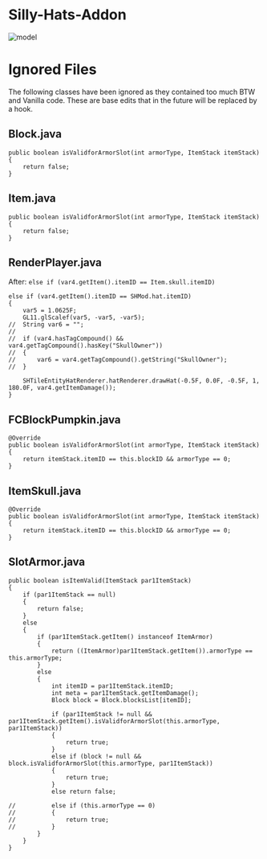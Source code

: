 # Silly-Hats-Addon

![model](https://user-images.githubusercontent.com/25046819/192658189-a4cdfa53-c119-4592-a4aa-11c81c9b281c.png)

# Ignored Files
The following classes have been ignored as they contained too much BTW and Vanilla code. These are base edits that in the future will be replaced by a hook.
## Block.java
```
public boolean isValidforArmorSlot(int armorType, ItemStack itemStack) {
	return false;
}
```
## Item.java
```
public boolean isValidforArmorSlot(int armorType, ItemStack itemStack) {
	return false;
}
```
## RenderPlayer.java
After:
```else if (var4.getItem().itemID == Item.skull.itemID)```
```
else if (var4.getItem().itemID == SHMod.hat.itemID)
{
	var5 = 1.0625F;
	GL11.glScalef(var5, -var5, -var5);
//	String var6 = "";
//	
//	if (var4.hasTagCompound() && var4.getTagCompound().hasKey("SkullOwner"))
//	{
//		var6 = var4.getTagCompound().getString("SkullOwner");
//	}
	
	SHTileEntityHatRenderer.hatRenderer.drawHat(-0.5F, 0.0F, -0.5F, 1, 180.0F, var4.getItemDamage());
}
```
## FCBlockPumpkin.java
```
@Override
public boolean isValidforArmorSlot(int armorType, ItemStack itemStack) {  	
   	return itemStack.itemID == this.blockID && armorType == 0;
}
```
## ItemSkull.java
```
@Override
public boolean isValidforArmorSlot(int armorType, ItemStack itemStack) {  	
   	return itemStack.itemID == this.blockID && armorType == 0;
}
```
## SlotArmor.java
```
public boolean isItemValid(ItemStack par1ItemStack)
{
	if (par1ItemStack == null)
	{
		return false;
	}
	else
	{
		if (par1ItemStack.getItem() instanceof ItemArmor)
		{
			return ((ItemArmor)par1ItemStack.getItem()).armorType == this.armorType;
		}
		else
		{
			int itemID = par1ItemStack.itemID;
			int meta = par1ItemStack.getItemDamage();
			Block block = Block.blocksList[itemID];
			
			if (par1ItemStack != null && par1ItemStack.getItem().isValidforArmorSlot(this.armorType, par1ItemStack))
			{
				return true;
			}
			else if (block != null && block.isValidforArmorSlot(this.armorType, par1ItemStack))
			{
				return true;
			}
			else return false;
    			
//			else if (this.armorType == 0)
//			{
//				return true;
//			}
		}
    }
}
```
